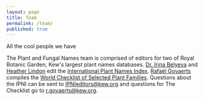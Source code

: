 ```yaml
---
layout: page
title: Team
permalink: /team/
published: true
---
```



All the cool people we have

The Plant and Fungal Names team is comprised of editors for two of Royal Botanic Garden, Kew's largest plant names databases.  [Dr. Irina Belyeva](http://www.kew.org/science-conservation/research-data/science-directory/people/belyaeva-irina-v) and [Heather Lindon](http://www.kew.org/science-conservation/research-data/science-directory/people/lindon-heather-l) edit the [International Plant Names Index](http://www.ipni.org).  [Rafaël Govaerts](http://www.kew.org/science-conservation/research-data/science-directory/people/govaerts-rafa%C3%ABl-h) compiles the [World Checklist of Selected Plant Families](http://apps.kew.org/wcsp/). 
Questions about the IPNI can be sent to IPNIeditors@kew.org and questions for The Checklist go to r.govaerts@kew.org.


